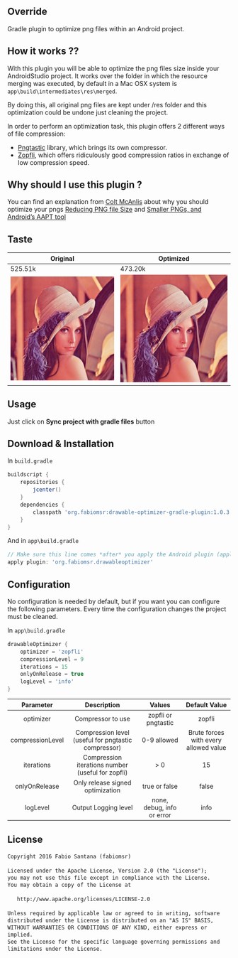 ## Override

Gradle plugin to optimize png files within an Android project.

## How it works ??

With this plugin you will be able to optimize the png files size inside your AndroidStudio project.
It works over the folder in which the resource merging was executed, by default in a Mac OSX system is `app\build\intermediates\res\merged`.

By doing this, all original png files are kept under /res folder and this optimization could be undone just cleaning the project.

In order to perform an optimization task, this plugin offers 2 different ways of file compression:

  * [Pngtastic] library, which brings its own compressor.
  * [Zopfli], which offers ridiculously good compression ratios in exchange of low compression speed.

## Why should I use this plugin ?

You can find an explanation from [Colt McAnlis] about why you should optimize your pngs [Reducing PNG file Size] and [Smaller PNGs, and Android’s AAPT tool]

## Taste

| Original                                   | Optimized                                    |
|--------------------------------------------|----------------------------------------------|
|                   525.51k                  |                    473.20k                   |
| ![Original Image](/art/lenna_original.png) | ![Optimized Image](/art/lenna_optimized.png) |




## Usage

Just click on __Sync project with gradle files__ button

## Download & Installation

In `build.gradle`
```groovy
buildscript {
    repositories {
        jcenter()
    }
    dependencies {
        classpath 'org.fabiomsr:drawable-optimizer-gradle-plugin:1.0.3'
    }
}
```
And in `app\build.gradle`
```groovy
// Make sure this line comes *after* you apply the Android plugin (apply plugin: 'com.android.application')
apply plugin: 'org.fabiomsr.drawableoptimizer'
```
## Configuration
No configuration is needed by default, but if you want you can configure the following parameters.
Every time the configuration changes the project must be cleaned.

In `app\build.gradle`

```groovy
drawableOptimizer {
    optimizer = 'zopfli'
    compressionLevel = 9
    iterations = 15
    onlyOnRelease = true
    logLevel = 'info'
}
```
|     Parameter    |                       Description                       |            Values            |               Default Value               |
|:----------------:|:-------------------------------------------------------:|:----------------------------:|:-----------------------------------------:|
| optimizer        | Compressor to use                                       |      zopfli or pngtastic     | zopfli                                    |
| compressionLevel | Compression level (useful for pngtastic compressor)     |         0-9 allowed          | Brute forces with every allowed value     |
| iterations       | Compression iterations number (useful for zopfli)       |             > 0              | 15                                        |
| onlyOnRelease    | Only release signed optimization                        |         true or false        | false                                     |
| logLevel         | Output Logging level                                   | none, debug, info or error   | info                                      |


License
-------

    Copyright 2016 Fabio Santana (fabiomsr)

    Licensed under the Apache License, Version 2.0 (the "License");
    you may not use this file except in compliance with the License.
    You may obtain a copy of the License at

       http://www.apache.org/licenses/LICENSE-2.0

    Unless required by applicable law or agreed to in writing, software
    distributed under the License is distributed on an "AS IS" BASIS,
    WITHOUT WARRANTIES OR CONDITIONS OF ANY KIND, either express or implied.
    See the License for the specific language governing permissions and
    limitations under the License.



[Pngtastic]: https://github.com/depsypher/pngtastic
[Zopfli]: https://github.com/google/zopfli
[Colt McAnlis]: https://medium.com/@duhroach
[Reducing PNG file Size]: https://medium.com/@duhroach/reducing-png-file-size-8473480d0476#.vq7mjuvxx
[Smaller PNGs, and Android’s AAPT tool]: https://medium.com/@duhroach/smaller-pngs-and-android-s-aapt-tool-4ce38a24019d#.4hcjre4yi
